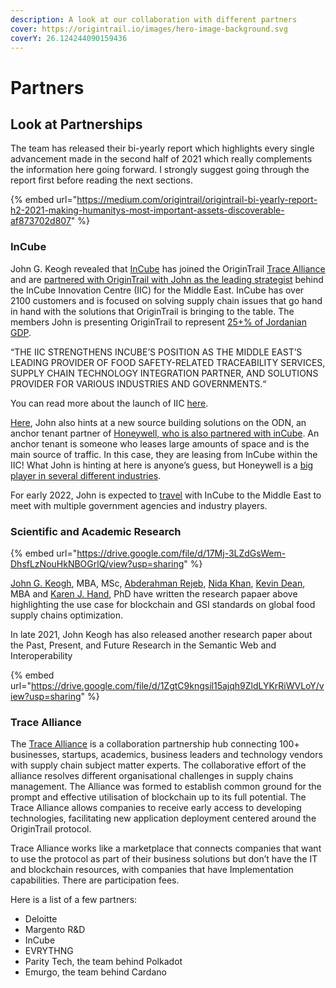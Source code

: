 ```yaml
---
description: A look at our collaboration with different partners
cover: https://origintrail.io/images/hero-image-background.svg
coverY: 26.124244090159436
---
```


# Partners

## **Look at Partnerships**

The team has released their bi-yearly report which highlights every single advancement made in the second half of 2021 which really complements the information here going forward. I strongly suggest going through the report first before reading the next sections.

{% embed url="https://medium.com/origintrail/origintrail-bi-yearly-report-h2-2021-making-humanitys-most-important-assets-discoverable-af873702d807" %}

### **InCube**

John G. Keogh revealed that [InCube](https://e-incube.ca/#/) has joined the OriginTrail [Trace Alliance](https://alliance.origintrail.io/members) and are [partnered with OriginTrail with John as the leading strategist](https://twitter.com/jgkeogh/status/1438133337273503751) behind the InCube Innovation Centre (IIC) for the Middle East. InCube has over 2100 customers and is focused on solving supply chain issues that go hand in hand with the solutions that OriginTrail is bringing to the table. The members John is presenting OriginTrail to represent [25+% of ](https://twitter.com/JGKeogh/status/1452903658606170115?s=20)[Jordanian GDP](https://twitter.com/JGKeogh/status/1452903658606170115?s=20).&#x20;

“THE IIC STRENGTHENS INCUBE’S POSITION AS THE MIDDLE EAST’S LEADING PROVIDER OF FOOD SAFETY-RELATED TRACEABILITY SERVICES, SUPPLY CHAIN TECHNOLOGY INTEGRATION PARTNER, AND SOLUTIONS PROVIDER FOR VARIOUS INDUSTRIES AND GOVERNMENTS.“

You can read more about the launch of IIC [here](https://e-incube.ca/#/NewsLetter/cnVrNjlO7D12YNKU0RoB).

[Here](https://twitter.com/JGKeogh/status/1438152505288916993?s=20), John also hints at a new source building solutions on the ODN, an anchor tenant partner of [Honeywell, who is also partnered with inCube](https://twitter.com/INCUBEFZCO/status/1452922835329064969?s=20). An anchor tenant is someone who leases large amounts of space and is the main source of traffic. In this case, they are leasing from InCube within the IIC! What John is hinting at here is anyone’s guess, but Honeywell is a [big player in several different industries](https://www.honeywell.com/us/en/industries/overview).

For early 2022, John is expected to [travel](https://twitter.com/JGKeogh/status/1475939221701468162) with InCube to the Middle East to meet with multiple government agencies and industry players.&#x20;

### **Scientific and Academic Research**

{% embed url="https://drive.google.com/file/d/17Mj-3LZdGsWem-DhsfLzNouHkNBOGrlQ/view?usp=sharing" %}

[John G. Keogh](https://pubmed.ncbi.nlm.nih.gov/?term=Keogh%20JG%5BAuthor%5D), MBA, MSc, [Abderahman Rejeb](https://pubmed.ncbi.nlm.nih.gov/?term=Rejeb%20A%5BAuthor%5D), [Nida Khan](https://pubmed.ncbi.nlm.nih.gov/?term=Khan%20N%5BAuthor%5D), [Kevin Dean](https://pubmed.ncbi.nlm.nih.gov/?term=Dean%20K%5BAuthor%5D), MBA and [Karen J. Hand](https://pubmed.ncbi.nlm.nih.gov/?term=Hand%20KJ%5BAuthor%5D), PhD have written the research papaer above highlighting the use case for blockchain and GSI standards on global food supply chains optimization.

In late 2021, John Keogh has also released another research paper about the Past, Present, and Future Research in the Semantic Web and Interoperability

{% embed url="https://drive.google.com/file/d/1ZgtC9kngsil15ajqh9ZldLYKrRiWVLoY/view?usp=sharing" %}

### **Trace Alliance**

The [Trace Alliance](https://alliance.origintrail.io/) is a collaboration partnership hub connecting 100+ businesses, startups, academics, business leaders and technology vendors with supply chain subject matter experts. The collaborative effort of the alliance resolves different organisational challenges in supply chains management. The Alliance was formed to establish common ground for the prompt and effective utilisation of blockchain up to its full potential. The Trace Alliance allows companies to receive early access to developing technologies, facilitating new application deployment centered around the OriginTrail protocol.

Trace Alliance works like a marketplace that connects companies that want to use the protocol as part of their business solutions but don’t have the IT and blockchain resources, with companies that have Implementation capabilities. There are participation fees.&#x20;

Here is a list of a few partners:

* Deloitte
* Margento R\&D
* InCube
* EVRYTHNG
* Parity Tech, the team behind Polkadot
* Emurgo, the team behind Cardano
